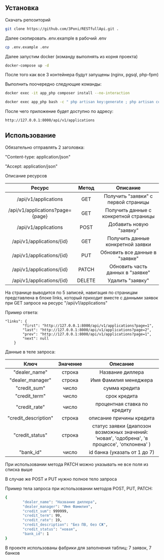 ## Установка

Скачать репозиторий

```bash
git clone https://github.com/3Poni/RESTfullApi.git .
```

Далее скопировать .env.example в рабочий .env

```bash
cp .env.example .env
```

Далее запустим docker (команду выполнять из корня проекта)

```bash
docker-compose up -d
```

После того как все 3 контейнера будут запущены (nginx, pgsql, php-fpm)

Выполнить поочередно следующие команды:

```bash
docker exec -it app_php composer install --no-interaction
```
```bash
docker exec app_php bash -c " php artisan key:generate ; php artisan config:clear ; php artisan cache:clear; php artisan migrate ; php artisan db:seed"
```
После чего приложение будет доступно по адресу:

```bash
http://127.0.0.1:8000/api/v1/applications
```

## Использование

Обязательно отправлять 2 заголовка:

"Content-type: application/json"

"Accept: application/json"

Описание ресурсов

| Ресурс | Метод | Описание |
|:---------:|:---------:|:---------:|
| /api/v1/applications | GET | Получить "заявки" с первой страницы |
| /api/v1/applications?page={page} | GET | Получить данные с конкретной страницы |
| /api/v1/applications | POST | Добавить новую "заявку" |
| /api/v1/applications/{id} | GET | Получить данные конкретной заявки |
| /api/v1/applications/{id} | PUT | Обновить все данные в "заявке" |
| /api/v1/applications/{id} | PATCH | Обновить часть данных в "заявке" |
| /api/v1/applications/{id} | DELETE | Удалить "заявку" |

На странице выводится по 5 записей,
навигация по страницам представлена в блоке links,
который приходит вместе с данными заявок при GET запросе
на ресурс "/api/v1/applications" 

Пример ответа:
```
"links": {
        "first": "http://127.0.0.1:8000/api/v1/applications?page=1",
        "last": "http://127.0.0.1:8000/api/v1/applications?page=2",
        "prev": "http://127.0.0.1:8000/api/v1/applications?page=1",
        "next": null
    }
```

Данные в теле запроса:

| Ключ | Значение | Описание |
|:---------:|:---------:|:---------:|
| "dealer_name" | строка | Название диллера |
| "dealer_manager" | строка | Имя Фамилия менеджера |
| "credit_sum" | число | сумма кредита |
| "credit_term" | число | срок кредита |
| "credit_rate" | число | процентная ставка по кредиту |
| "credit_description" | строка | описание причины кредита |
| "credit_status" | строка | статус заявки (диапозон возможных значений: 'новая', 'одобрена', 'в процессе', 'отклонена' ) |
| "bank_id" | число | id банка (указать от 1 до 7) |

При использовании метода PATCH можно указывать не все поля из списка выше

В случае же POST и PUT нужно полное тело запроса


 Пример тела запроса при использовании методов POST, PUT, PATCH:

```bash
{
        "dealer_name": "Название диллера",
        "dealer_manager": "Имя Фамилия",
        "credit_sum": 999999,
        "credit_term": 99,
        "credit_rate": 19,
        "credit_description": "Без ПВ, без СЖ",
        "credit_status": "новая",
        "bank_id": 1
}
```

В проекте использованы фабрики для заполнения таблиц: 7 заявок, 7 банков

